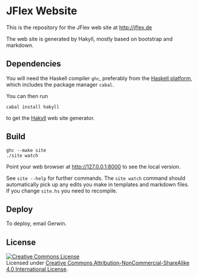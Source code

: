 # JFlex Website

This is the repository for the JFlex web site at http://jflex.de

The web site is generated by Hakyll, mostly based on bootstrap and markdown.


## Dependencies

You will need the Haskell compiler `ghc`, preferably from the [Haskell
platform][1], which includes the package manager `cabal`.

You can then run

    cabal install hakyll

to get the [Hakyll][2] web site generator.


## Build

    ghc --make site
    ./site watch

Point your web browser at http://127.0.0.1:8000 to see the local version.

See `site --help` for further commands. The `site watch` command should
automatically pick up any edits you make in templates and markdown files. If
you change `site.hs` you need to recompile.


## Deploy

To deploy, email Gerwin. 


## License

<a rel="license" href="http://creativecommons.org/licenses/by-nc-sa/4.0/"><img alt="Creative Commons License" style="border-width:0" src="https://i.creativecommons.org/l/by-nc-sa/4.0/88x31.png" /></a><br />Licensed under <a rel="license" href="http://creativecommons.org/licenses/by-nc-sa/4.0/">Creative Commons Attribution-NonCommercial-ShareAlike 4.0 International License</a>.


[1]: https://www.haskell.org/platform/
[2]: http://jaspervdj.be/hakyll/
